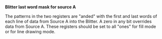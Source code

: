 **Blitter last word mask for source A**

The patterns in the two registers are "anded" with the first and last words of each line of data from Source A into the Blitter. A zero in any bit overrides data from Source A. These registers should be set to all "ones" for fill mode or for line drawing mode.

